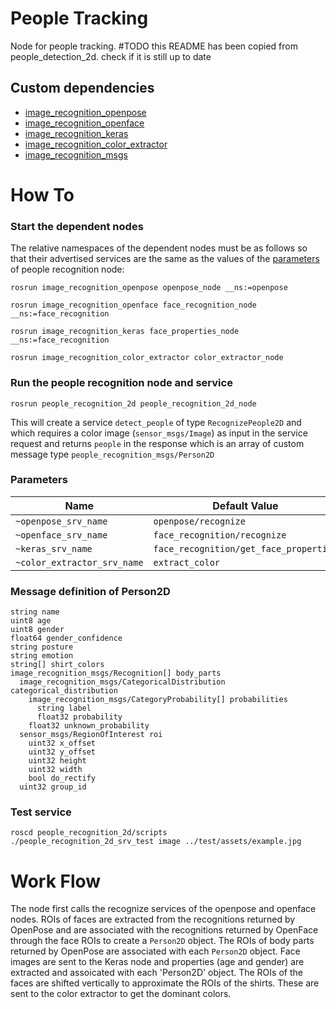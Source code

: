 # People Tracking
Node for people tracking. #TODO this README has been copied from people_detection_2d. check if it is still up to date

## Custom dependencies
- [image_recognition_openpose](https://github.com/tue-robotics/image_recognition/tree/master/image_recognition_openpose)
- [image_recognition_openface](https://github.com/tue-robotics/image_recognition/tree/master/image_recognition_openpose)
- [image_recognition_keras](https://github.com/tue-robotics/image_recognition/tree/master/image_recognition_keras)
- [image_recognition_color_extractor](https://github.com/tue-robotics/image_recognition/tree/master/image_recognition_color_extractor)
- [image_recognition_msgs](https://github.com/tue-robotics/image_recognition/tree/master/image_recognition_msgs)

# How To
### Start the dependent nodes
The relative namespaces of the dependent nodes must be as follows so that their advertised services are the same as the values of the [parameters](#parameters) of people recognition node:
```
rosrun image_recognition_openpose openpose_node __ns:=openpose

rosrun image_recognition_openface face_recognition_node __ns:=face_recognition

rosrun image_recognition_keras face_properties_node __ns:=face_recognition

rosrun image_recognition_color_extractor color_extractor_node
```

### Run the people recognition node and service
```
rosrun people_recognition_2d people_recognition_2d_node
```
This will create a service `detect_people` of type `RecognizePeople2D` and which requires a color image
(`sensor_msgs/Image`) as input in the service request and returns `people` in the response which is an array of
custom message type `people_recognition_msgs/Person2D`

### Parameters
| Name                         | Default Value                         |
|------------------------------|---------------------------------------|
| `~openpose_srv_name`         | `openpose/recognize`                  |
| `~openface_srv_name`         | `face_recognition/recognize`          |
| `~keras_srv_name`            | `face_recognition/get_face_properties`|
| `~color_extractor_srv_name`  | `extract_color`                       |

### Message definition of Person2D
```
string name
uint8 age
uint8 gender
float64 gender_confidence
string posture
string emotion
string[] shirt_colors
image_recognition_msgs/Recognition[] body_parts
  image_recognition_msgs/CategoricalDistribution categorical_distribution
    image_recognition_msgs/CategoryProbability[] probabilities
      string label
      float32 probability
    float32 unknown_probability
  sensor_msgs/RegionOfInterest roi
    uint32 x_offset
    uint32 y_offset
    uint32 height
    uint32 width
    bool do_rectify
  uint32 group_id
```
### Test service
```
roscd people_recognition_2d/scripts
./people_recognition_2d_srv_test image ../test/assets/example.jpg
```

# Work Flow
The node first calls the recognize services of the openpose and openface nodes. ROIs of faces are extracted from
the recognitions returned by OpenPose and are associated with the recognitions returned by OpenFace through the
face ROIs to create a `Person2D` object. The ROIs of body parts returned by OpenPose are associated with each
`Person2D` object. Face images are sent to the Keras node and properties (age and gender) are extracted and
assoicated with each 'Person2D' object. The ROIs of the faces are shifted vertically to approximate the ROIs of
the shirts. These are sent to the color extractor to get the dominant colors.
